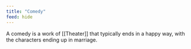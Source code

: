 ```yaml
---
title: "Comedy"
feed: hide
---
```


A comedy is a work of [[Theater]] that typically ends in a happy way, with the characters ending up in marriage.